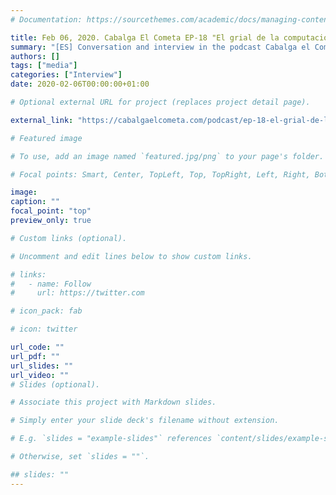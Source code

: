 ```yaml
---
# Documentation: https://sourcethemes.com/academic/docs/managing-content/

title: Feb 06, 2020. Cabalga El Cometa EP-18 "El grial de la computación cuántica con Juan Cruz-Benito"
summary: "[ES] Conversation and interview in the podcast Cabalga el Cometa by [Marc Alier](https://twitter.com/granludo). We talk about Quantum Computing, AI, and tools for scientific research in an open-minded environment"
authors: []
tags: ["media"]
categories: ["Interview"]
date: 2020-02-06T00:00:00+01:00

# Optional external URL for project (replaces project detail page).

external_link: "https://cabalgaelcometa.com/podcast/ep-18-el-grial-de-la-computacion-cuantica-con-juan-cruz-benito/"

# Featured image

# To use, add an image named `featured.jpg/png` to your page's folder.

# Focal points: Smart, Center, TopLeft, Top, TopRight, Left, Right, BottomLeft, Bottom, BottomRight.

image:
caption: ""
focal_point: "top"
preview_only: true

# Custom links (optional).

# Uncomment and edit lines below to show custom links.

# links:
#   - name: Follow
#     url: https://twitter.com

# icon_pack: fab

# icon: twitter

url_code: ""
url_pdf: ""
url_slides: ""
url_video: ""
# Slides (optional).

# Associate this project with Markdown slides.

# Simply enter your slide deck's filename without extension.

# E.g. `slides = "example-slides"` references `content/slides/example-slides.md`.

# Otherwise, set `slides = ""`.

## slides: ""
---
```

